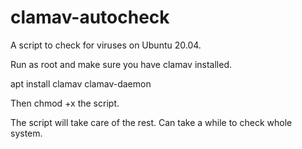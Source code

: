 # clamav-autocheck
A script to check for viruses on Ubuntu 20.04.

Run as root and make sure you have clamav installed.

apt install clamav clamav-daemon

Then chmod +x the script.

The script will take care of the rest. Can take a while to check whole system.
